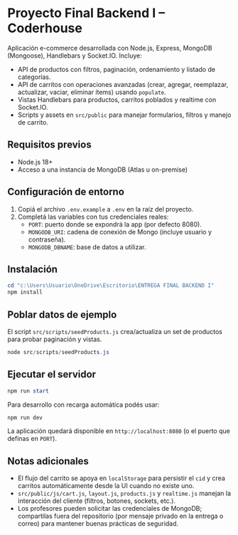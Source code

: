 # Proyecto Final Backend I – Coderhouse

Aplicación e-commerce desarrollada con Node.js, Express, MongoDB (Mongoose), Handlebars y Socket.IO. Incluye:

- API de productos con filtros, paginación, ordenamiento y listado de categorías.
- API de carritos con operaciones avanzadas (crear, agregar, reemplazar, actualizar, vaciar, eliminar ítems) usando `populate`.
- Vistas Handlebars para productos, carritos poblados y realtime con Socket.IO.
- Scripts y assets en `src/public` para manejar formularios, filtros y manejo de carrito.

## Requisitos previos

- Node.js 18+
- Acceso a una instancia de MongoDB (Atlas u on-premise)

## Configuración de entorno

1. Copiá el archivo `.env.example` a `.env` en la raíz del proyecto.
2. Completá las variables con tus credenciales reales:
   - `PORT`: puerto donde se expondrá la app (por defecto 8080).
   - `MONGODB_URI`: cadena de conexión de Mongo (incluye usuario y contraseña).
   - `MONGODB_DBNAME`: base de datos a utilizar.

## Instalación

```powershell
cd "c:\Users\Usuario\OneDrive\Escritorio\ENTREGA FINAL BACKEND I"
npm install
```

## Poblar datos de ejemplo

El script `src/scripts/seedProducts.js` crea/actualiza un set de productos para probar paginación y vistas.

```powershell
node src/scripts/seedProducts.js
```

## Ejecutar el servidor

```powershell
npm run start
```

Para desarrollo con recarga automática podés usar:

```powershell
npm run dev
```

La aplicación quedará disponible en `http://localhost:8080` (o el puerto que definas en `PORT`).

## Notas adicionales

- El flujo del carrito se apoya en `localStorage` para persistir el `cid` y crea carritos automáticamente desde la UI cuando no existe uno.
- `src/public/js/cart.js`, `layout.js`, `products.js` y `realtime.js` manejan la interacción del cliente (filtros, botones, sockets, etc.).
- Los profesores pueden solicitar las credenciales de MongoDB; compartilas fuera del repositorio (por mensaje privado en la entrega o correo) para mantener buenas prácticas de seguridad.
